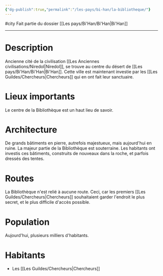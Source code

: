 ```yaml
---
{"dg-publish":true,"permalink":"/les-pays/bi-han/la-bibliotheque/"}
---
```


#city 
Fait partie du dossier [[Les pays/Bi'Han/Bi'Han\|Bi'Han]]

-------

# Description
Ancienne cité de la civilisation [[Les Anciennes civilisations/Niredol\|Niredol]], se trouve au centre du désert de [[Les pays/Bi'Han/Bi'Han\|Bi'Han]]. Cette ville est maintenant investie par les [[Les Guildes/Chercheurs\|Chercheurs]] qui en ont fait leur sanctuaire.
# Lieux importants
Le centre de la Bibliothèque est un haut lieu de savoir.
# Architecture
De grands bâtiments en pierre, autrefois majestueux, mais aujourd'hui en ruine. La majeur partie de la Bibliothèque est souterraine. Les habitants ont investis ces bâtiments, construits de nouveaux dans la roche, et parfois dressés des tentes.
# Routes
La Bibliothèque n'est relié à aucune route. Ceci, car les premiers [[Les Guildes/Chercheurs\|Chercheurs]] souhaitaient garder l'endroit le plus secret, et le plus difficile d'accès possible.
# Population
Aujourd'hui, plusieurs milliers d'habitants.
# Habitants
- Les [[Les Guildes/Chercheurs\|Chercheurs]]